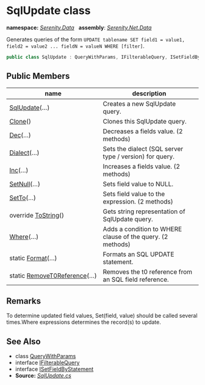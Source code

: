# SqlUpdate class
**namespace:** *[Serenity.Data](../README.md#serenity.data-namespace)*   **assembly**: *[Serenity.Net.Data](../README.md)*

Generates queries of the form `UPDATE tablename SET field1 = value1, field2 = value2 ... fieldN = valueN WHERE [filter]`.

```csharp
public class SqlUpdate : QueryWithParams, IFilterableQuery, ISetFieldByStatement
```

## Public Members

| name | description |
| --- | --- |
| [SqlUpdate](SqlUpdate/SqlUpdate.md)(…) | Creates a new SqlUpdate query. |
| [Clone](SqlUpdate/Clone.md)() | Clones this SqlUpdate query. |
| [Dec](SqlUpdate/Dec.md)(…) | Decreases a fields value. (2 methods) |
| [Dialect](SqlUpdate/Dialect.md)(…) | Sets the dialect (SQL server type / version) for query. |
| [Inc](SqlUpdate/Inc.md)(…) | Increases a fields value. (2 methods) |
| [SetNull](SqlUpdate/SetNull.md)(…) | Sets field value to NULL. |
| [SetTo](SqlUpdate/SetTo.md)(…) | Sets field value to the expression. (2 methods) |
| override [ToString](SqlUpdate/ToString.md)() | Gets string representation of SqlUpdate query. |
| [Where](SqlUpdate/Where.md)(…) | Adds a condition to WHERE clause of the query. (2 methods) |
| static [Format](SqlUpdate/Format.md)(…) | Formats an SQL UPDATE statement. |
| static [RemoveT0Reference](SqlUpdate/RemoveT0Reference.md)(…) | Removes the t0 reference from an SQL field reference. |

## Remarks

To determine updated field values, Set(field, value) should be called several times.Where expressions determines the record(s) to update.

## See Also

* class [QueryWithParams](QueryWithParams.md)
* interface [IFilterableQuery](IFilterableQuery.md)
* interface [ISetFieldByStatement](ISetFieldByStatement.md)
* **Source:** *[SqlUpdate.cs](https://github.com/serenity-is/Serenity/blob/master/src/Serenity.Net.Data/FluentSql/SqlUpdate.cs)*